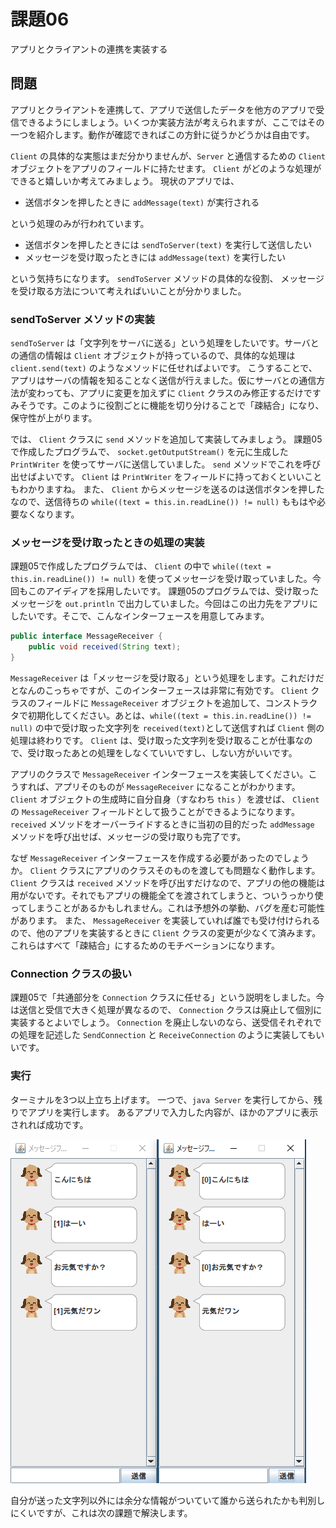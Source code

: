# 課題06

アプリとクライアントの連携を実装する

## 問題

アプリとクライアントを連携して、アプリで送信したデータを他方のアプリで受信できるようにしましょう。いくつか実装方法が考えられますが、ここではその一つを紹介します。動作が確認できればこの方針に従うかどうかは自由です。

`Client` の具体的な実態はまだ分かりませんが、`Server` と通信するための `Client` オブジェクトをアプリのフィールドに持たせます。 `Client` がどのような処理ができると嬉しいか考えてみましょう。
現状のアプリでは、

- 送信ボタンを押したときに `addMessage(text)` が実行される

という処理のみが行われています。

- 送信ボタンを押したときには `sendToServer(text)` を実行して送信したい
- メッセージを受け取ったときには `addMessage(text)` を実行したい

という気持ちになります。 `sendToServer` メソッドの具体的な役割、 メッセージを受け取る方法について考えればいいことが分かりました。

### sendToServer メソッドの実装

`sendToServer` は「文字列をサーバに送る」という処理をしたいです。サーバとの通信の情報は `Client` オブジェクトが持っているので、具体的な処理は `client.send(text)` のようなメソッドに任せればよいです。
こうすることで、アプリはサーバの情報を知ることなく送信が行えました。仮にサーバとの通信方法が変わっても、アプリに変更を加えずに `Client` クラスのみ修正するだけですみそうです。このように役割ごとに機能を切り分けることで「疎結合」になり、保守性が上がります。

では、 `Client` クラスに `send` メソッドを追加して実装してみましょう。
課題05で作成したプログラムで、 `socket.getOutputStream()` を元に生成した `PrintWriter` を使ってサーバに送信していました。 `send` メソッドでこれを呼び出せばよいです。
`Client` は `PrintWriter` をフィールドに持っておくといいこともわかりますね。
また、 `Client` からメッセージを送るのは送信ボタンを押したなので、送信待ちの `while((text = this.in.readLine()) != null)` ももはや必要なくなります。

### メッセージを受け取ったときの処理の実装

課題05で作成したプログラムでは、 `Client` の中で `while((text = this.in.readLine()) != null)` を使ってメッセージを受け取っていました。今回もこのアイディアを採用したいです。
課題05のプログラムでは、受け取ったメッセージを `out.println` で出力していました。今回はこの出力先をアプリにしたいです。そこで、こんなインターフェースを用意してみます。

```java
public interface MessageReceiver {
    public void received(String text);
}
```

`MessageReceiver` は「メッセージを受け取る」という処理をします。これだけだとなんのこっちゃですが、このインターフェースは非常に有効です。 `Client` クラスのフィールドに `MessageReceiver` オブジェクトを追加して、コンストラクタで初期化してください。あとは、`while((text = this.in.readLine()) != null)` の中で受け取った文字列を `received(text)`として送信すれば `Client` 側の処理は終わりです。 `Client` は、受け取った文字列を受け取ることが仕事なので、受け取ったあとの処理をしなくていいですし、しない方がいいです。

アプリのクラスで `MessageReceiver` インターフェースを実装してください。こうすれば、アプリそのものが `MessageReceiver` になることがわかります。 `Client` オブジェクトの生成時に自分自身（すなわち `this` ）を渡せば、 `Client` の `MessageReceiver` フィールドとして扱うことができるようになります。 `received` メソッドをオーバーライドするときに当初の目的だった `addMessage` メソッドを呼び出せば、メッセージの受け取りも完了です。

なぜ `MessageReceiver` インターフェースを作成する必要があったのでしょうか。 `Client` クラスにアプリのクラスそのものを渡しても問題なく動作します。
`Client` クラスは `received` メソッドを呼び出すだけなので、アプリの他の機能は用がないです。それでもアプリの機能全てを渡されてしまうと、ついうっかり使ってしまうことがあるかもしれません。これは予想外の挙動、バグを産む可能性があります。
また、 `MessageReceiver` を実装していれば誰でも受け付けられるので、他のアプリを実装するときに `Client` クラスの変更が少なくて済みます。
これらはすべて「疎結合」にするためのモチベーションになります。

### Connection クラスの扱い

課題05で「共通部分を `Connection` クラスに任せる」という説明をしました。今は送信と受信で大きく処理が異なるので、 `Connection` クラスは廃止して個別に実装するとよいでしょう。
`Connection` を廃止しないのなら、送受信それぞれでの処理を記述した `SendConnection` と `ReceiveConnection` のように実装してもいいです。

### 実行

ターミナルを3つ以上立ち上げます。
一つで、`java Server` を実行してから、残りでアプリを実行します。
あるアプリで入力した内容が、ほかのアプリに表示されれば成功です。

![通信の様子](img/result06.png)

自分が送った文字列以外には余分な情報がついていて誰から送られたかも判別しにくいですが、これは次の課題で解決します。

